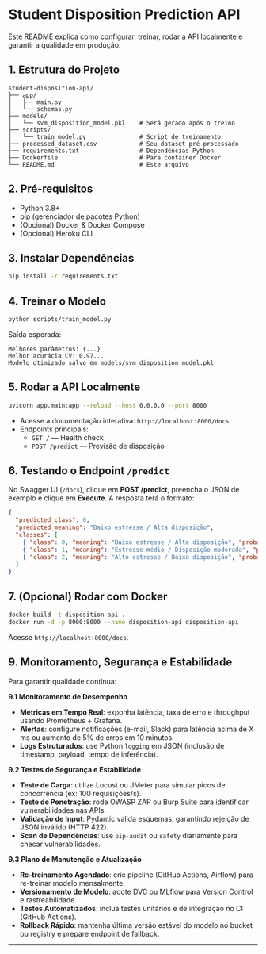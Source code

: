 # Student Disposition Prediction API

Este README explica como configurar, treinar, rodar a API localmente e garantir a qualidade em produção.

## 1. Estrutura do Projeto

```
student-disposition-api/
├── app/
│   ├── main.py
│   └── schemas.py
├── models/
│   └── svm_disposition_model.pkl    # Será gerado após o treino
├── scripts/
│   └── train_model.py               # Script de treinamento
├── processed_dataset.csv            # Seu dataset pré-processado
├── requirements.txt                 # Dependências Python
├── Dockerfile                       # Para container Docker
└── README.md                        # Este arquivo
```

## 2. Pré-requisitos

- Python 3.8+  
- pip (gerenciador de pacotes Python)  
- (Opcional) Docker & Docker Compose  
- (Opcional) Heroku CLI  

## 3. Instalar Dependências

```bash
pip install -r requirements.txt
```

## 4. Treinar o Modelo

```bash
python scripts/train_model.py
```

Saída esperada:

```
Melhores parâmetros: {...}
Melhor acurácia CV: 0.97...
Modelo otimizado salvo em models/svm_disposition_model.pkl
```

## 5. Rodar a API Localmente

```bash
uvicorn app.main:app --reload --host 0.0.0.0 --port 8000
```

- Acesse a documentação interativa: `http://localhost:8000/docs`  
- Endpoints principais:  
  - `GET /` — Health check  
  - `POST /predict` — Previsão de disposição  

## 6. Testando o Endpoint `/predict`

No Swagger UI (`/docs`), clique em **POST /predict**, preencha o JSON de exemplo e clique em **Execute**. A resposta terá o formato:

```json
{
  "predicted_class": 0,
  "predicted_meaning": "Baixo estresse / Alta disposição",
  "classes": [
    { "class": 0, "meaning": "Baixo estresse / Alta disposição", "probability_percent": 98.7 },
    { "class": 1, "meaning": "Estresse médio / Disposição moderada", "probability_percent": 0.7 },
    { "class": 2, "meaning": "Alto estresse / Baixa disposição", "probability_percent": 0.5 }
  ]
}
```

## 7. (Opcional) Rodar com Docker

```bash
docker build -t disposition-api .
docker run -d -p 8000:8000 --name disposition-api disposition-api
```

Acesse `http://localhost:8000/docs`.

## 9. Monitoramento, Segurança e Estabilidade

Para garantir qualidade contínua:

**9.1 Monitoramento de Desempenho**  
- **Métricas em Tempo Real**: exponha latência, taxa de erro e throughput usando Prometheus + Grafana.  
- **Alertas**: configure notificações (e-mail, Slack) para latência acima de X ms ou aumento de 5% de erros em 10 minutos.  
- **Logs Estruturados**: use Python `logging` em JSON (inclusão de timestamp, payload, tempo de inferência).

**9.2 Testes de Segurança e Estabilidade**  
- **Teste de Carga**: utilize Locust ou JMeter para simular picos de concorrência (ex: 100 requisições/s).  
- **Teste de Penetração**: rode OWASP ZAP ou Burp Suite para identificar vulnerabilidades nas APIs.  
- **Validação de Input**: Pydantic valida esquemas, garantindo rejeição de JSON inválido (HTTP 422).  
- **Scan de Dependências**: use `pip-audit` ou `safety` diariamente para checar vulnerabilidades.

**9.3 Plano de Manutenção e Atualização**  
- **Re-treinamento Agendado**: crie pipeline (GitHub Actions, Airflow) para re-treinar modelo mensalmente.  
- **Versionamento de Modelo**: adote DVC ou MLflow para Version Control e rastreabilidade.  
- **Testes Automatizados**: inclua testes unitários e de integração no CI (GitHub Actions).  
- **Rollback Rápido**: mantenha última versão estável do modelo no bucket ou registry e prepare endpoint de fallback.

---

